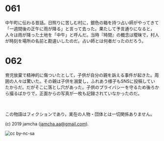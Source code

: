 

# 061

中午町に伝わる昔話。日照りに苦しむ村に，銀色の箱を持つ占い師がやってきて「一週間後の正午に雨が降る」と言って去った。果たして予言通りになると，人々は雨が降った土地を「中午」と呼んだ。当時『時間』の概念は曖昧で，村人が時刻を場所の名前と勘違いしたのだ。占い師とは何者だったのだろう。  


# 062

育児放棄で精神的に傷ついたとして，子供が自分の親を訴える事件が起きた。周囲の人々は驚いた。その親は子供を溺愛し，ふれあう様子もSNSに投稿していたからだ。だがそこに落とし穴があった。子供のプライバシーを守るため後ろから撮るばかりで，正面からの写真が一枚も記録されていなかったのだ。  

<br>  
<br>  
この物語はフィクションであり，実在の人物・団体とは一切関係ありません。  

(c) 2019 jamcha (jamcha.aa@gmail.com).  

![cc by-nc-sa](https://i.creativecommons.org/l/by-nc-sa/4.0/88x31.png)  

